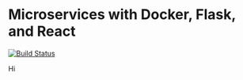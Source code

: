 # Microservices with Docker, Flask, and React

[![Build Status](https://travis-ci.org/apotts15/testdriven-app.svg?branch=master)](https://travis-ci.org/apotts15/testdriven-app)

Hi
